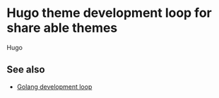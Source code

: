 # Hugo theme development loop for share able themes

Hugo

## See also

- [Golang development loop](../126?T)
